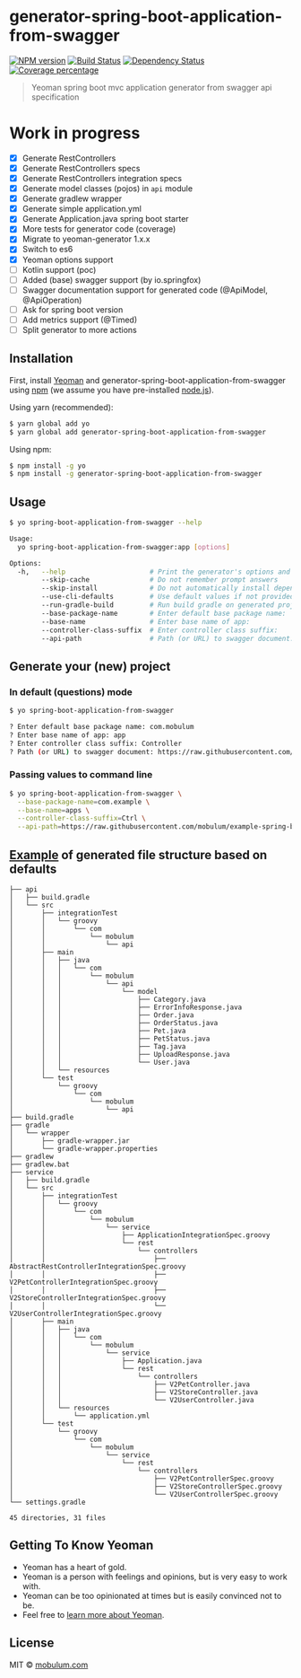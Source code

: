 # generator-spring-boot-application-from-swagger
[![NPM version][npm-image]][npm-url] [![Build Status][travis-image]][travis-url] [![Dependency Status][daviddm-image]][daviddm-url] [![Coverage percentage][coveralls-image]][coveralls-url]
> Yeoman spring boot mvc application generator from swagger api specification

# Work in progress

- [x] Generate RestControllers
- [x] Generate RestControllers specs
- [x] Generate RestControllers integration specs
- [x] Generate model classes (pojos) in `api` module
- [x] Generate gradlew wrapper
- [x] Generate simple application.yml
- [x] Generate Application.java spring boot starter
- [x] More tests for generator code (coverage)
- [x] Migrate to yeoman-generator 1.x.x
- [x] Switch to es6
- [x] Yeoman options support
- [ ] Kotlin support (poc)
- [ ] Added (base) swagger support (by io.springfox)
- [ ] Swagger documentation support for generated code (@ApiModel, @ApiOperation)
- [ ] Ask for spring boot version
- [ ] Add metrics support (@Timed)
- [ ] Split generator to more actions

## Installation

First, install [Yeoman](http://yeoman.io) and generator-spring-boot-application-from-swagger using [npm](https://www.npmjs.com/) (we assume you have pre-installed [node.js](https://nodejs.org/)).

Using yarn (recommended):

```bash
$ yarn global add yo
$ yarn global add generator-spring-boot-application-from-swagger
```

Using npm:

```bash
$ npm install -g yo
$ npm install -g generator-spring-boot-application-from-swagger
```

## Usage

```bash
$ yo spring-boot-application-from-swagger --help

Usage:
  yo spring-boot-application-from-swagger:app [options]

Options:
  -h,   --help                     # Print the generator's options and usage
        --skip-cache               # Do not remember prompt answers                        Default: false
        --skip-install             # Do not automatically install dependencies             Default: false
        --use-cli-defaults         # Use default values if not provided (will not prompt)
        --run-gradle-build         # Run build gradle on generated project
        --base-package-name        # Enter default base package name:                      Default: com.mobulum
        --base-name                # Enter base name of app:                               Default: app
        --controller-class-suffix  # Enter controller class suffix:                        Default: Controller
        --api-path                 # Path (or URL) to swagger document:                    Default: https://raw.githubusercontent.com/mobulum/example-spring-boot-application-from-swagger/master/pet-store-swagger.json
```

## Generate your (new) project

### In default (questions) mode

```bash
$ yo spring-boot-application-from-swagger

? Enter default base package name: com.mobulum
? Enter base name of app: app
? Enter controller class suffix: Controller
? Path (or URL) to swagger document: https://raw.githubusercontent.com/mobulum/example-spring-boot-application-from-swagger/master/pet-store-swagger.json
```

### Passing values to command line

```bash
$ yo spring-boot-application-from-swagger \
  --base-package-name=com.example \
  --base-name=apps \
  --controller-class-suffix=Ctrl \
  --api-path=https://raw.githubusercontent.com/mobulum/example-spring-boot-application-from-swagger/master/pet-store-swagger.json
```


## [Example](https://github.com/mobulum/example-spring-boot-application-from-swagger) of generated file structure based on defaults

```
├── api
│   ├── build.gradle
│   └── src
│       ├── integrationTest
│       │   └── groovy
│       │       └── com
│       │           └── mobulum
│       │               └── api
│       ├── main
│       │   ├── java
│       │   │   └── com
│       │   │       └── mobulum
│       │   │           └── api
│       │   │               └── model
│       │   │                   ├── Category.java
│       │   │                   ├── ErrorInfoResponse.java
│       │   │                   ├── Order.java
│       │   │                   ├── OrderStatus.java
│       │   │                   ├── Pet.java
│       │   │                   ├── PetStatus.java
│       │   │                   ├── Tag.java
│       │   │                   ├── UploadResponse.java
│       │   │                   └── User.java
│       │   └── resources
│       └── test
│           └── groovy
│               └── com
│                   └── mobulum
│                       └── api
├── build.gradle
├── gradle
│   └── wrapper
│       ├── gradle-wrapper.jar
│       └── gradle-wrapper.properties
├── gradlew
├── gradlew.bat
├── service
│   ├── build.gradle
│   └── src
│       ├── integrationTest
│       │   └── groovy
│       │       └── com
│       │           └── mobulum
│       │               └── service
│       │                   ├── ApplicationIntegrationSpec.groovy
│       │                   └── rest
│       │                       └── controllers
│       │                           ├── AbstractRestControllerIntegrationSpec.groovy
│       │                           ├── V2PetControllerIntegrationSpec.groovy
│       │                           ├── V2StoreControllerIntegrationSpec.groovy
│       │                           └── V2UserControllerIntegrationSpec.groovy
│       ├── main
│       │   ├── java
│       │   │   └── com
│       │   │       └── mobulum
│       │   │           └── service
│       │   │               ├── Application.java
│       │   │               └── rest
│       │   │                   └── controllers
│       │   │                       ├── V2PetController.java
│       │   │                       ├── V2StoreController.java
│       │   │                       └── V2UserController.java
│       │   └── resources
│       │       └── application.yml
│       └── test
│           └── groovy
│               └── com
│                   └── mobulum
│                       └── service
│                           └── rest
│                               └── controllers
│                                   ├── V2PetControllerSpec.groovy
│                                   ├── V2StoreControllerSpec.groovy
│                                   └── V2UserControllerSpec.groovy
└── settings.gradle

45 directories, 31 files
```

## Getting To Know Yeoman

 * Yeoman has a heart of gold.
 * Yeoman is a person with feelings and opinions, but is very easy to work with.
 * Yeoman can be too opinionated at times but is easily convinced not to be.
 * Feel free to [learn more about Yeoman](http://yeoman.io/).

## License

MIT © [mobulum.com](http://mobulum.com)


[npm-image]: https://badge.fury.io/js/generator-spring-boot-application-from-swagger.svg
[npm-url]: https://npmjs.org/package/generator-spring-boot-application-from-swagger
[travis-image]: https://travis-ci.org/mobulum/npm-yo-generator-spring-boot-application-from-swagger.svg?branch=master
[travis-url]: https://travis-ci.org/mobulum/npm-yo-generator-spring-boot-application-from-swagger
[daviddm-image]: https://david-dm.org/mobulum/npm-yo-generator-spring-boot-application-from-swagger.svg?theme=shields.io
[daviddm-url]: https://david-dm.org/mobulum/npm-yo-generator-spring-boot-application-from-swagger
[coveralls-image]: https://coveralls.io/repos/mobulum/npm-yo-generator-spring-boot-application-from-swagger/badge.svg
[coveralls-url]: https://coveralls.io/r/mobulum/npm-yo-generator-spring-boot-application-from-swagger
